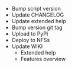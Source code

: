 - Bump script version
- Update CHANGELOG
- Update extended help
- Bump version git tag
- Upload to PyPi
- Deploy to NFSs
- Update WIKI
  - Extended help
  - Features overview
